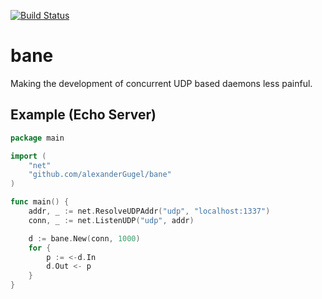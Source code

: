 [![Build Status](https://travis-ci.org/alexanderGugel/bane.svg?branch=master)](https://travis-ci.org/alexanderGugel/bane)

bane
====

Making the development of concurrent UDP based daemons less painful.

Example (Echo Server)
---------------------

```go
package main

import (
    "net"
    "github.com/alexanderGugel/bane"
)

func main() {
    addr, _ := net.ResolveUDPAddr("udp", "localhost:1337")
    conn, _ := net.ListenUDP("udp", addr)

    d := bane.New(conn, 1000)
    for {
        p := <-d.In
        d.Out <- p
    }
}
```

